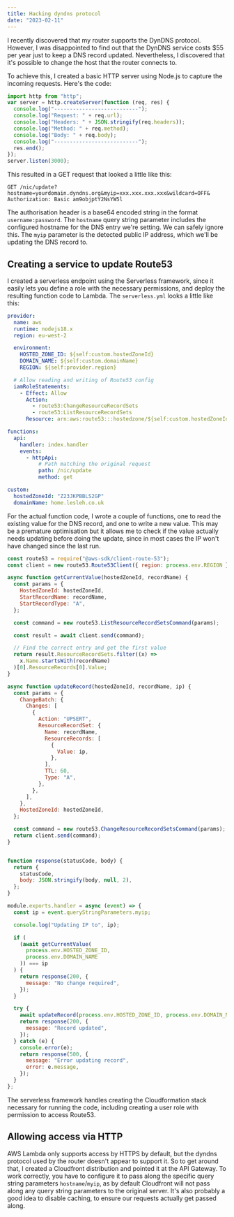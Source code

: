 ```yaml
---
title: Hacking dyndns protocol
date: "2023-02-11"
---
```


I recently discovered that my router supports the DynDNS protocol. However, I was disappointed to find out that the DynDNS service costs $55 per year just to keep a DNS record updated. Nevertheless, I discovered that it's possible to change the host that the router connects to.

To achieve this, I created a basic HTTP server using Node.js to capture the incoming requests. Here's the code:

```js
import http from "http";
var server = http.createServer(function (req, res) {
  console.log("---------------------------");
  console.log("Request: " + req.url);
  console.log("Headers: " + JSON.stringify(req.headers));
  console.log("Method: " + req.method);
  console.log("Body: " + req.body);
  console.log("---------------------------");
  res.end();
});
server.listen(3000);
```

This resulted in a GET request that looked a little like this:

```
GET /nic/update?hostname=yourdomain.dyndns.org&myip=xxx.xxx.xxx.xxx&wildcard=OFF&
Authorization: Basic am9objptY2NsYW5l
```

The authorisation header is a base64 encoded string in the format `username:password`. The `hostname` query string parameter includes the configured hostname for the DNS entry we're setting. We can safely ignore this. The `myip` parameter is the detected public IP address, which we'll be updating the DNS record to.

## Creating a service to update Route53

I created a serverless endpoint using the Serverless framework, since it easily lets you define a role with the necessary permissions, and deploy the resulting function code to Lambda. The `serverless.yml` looks a little like this:

```yml
provider:
  name: aws
  runtime: nodejs18.x
  region: eu-west-2

  environment:
    HOSTED_ZONE_ID: ${self:custom.hostedZoneId}
    DOMAIN_NAME: ${self:custom.domainName}
    REGION: ${self:provider.region}

  # Allow reading and writing of Route53 config
  iamRoleStatements:
    - Effect: Allow
      Action:
        - route53:ChangeResourceRecordSets
        - route53:ListResourceRecordSets
      Resource: arn:aws:route53:::hostedzone/${self:custom.hostedZoneId}

functions:
  api:
    handler: index.handler
    events:
      - httpApi:
          # Path matching the original request
          path: /nic/update
          method: get

custom:
  hostedZoneId: "Z23JKPBBLS2GP"
  domainName: home.lesleh.co.uk
```

For the actual function code, I wrote a couple of functions, one to read the existing value for the DNS record, and one to write a new value. This may be a premature optimisation but it allows me to check if the value actually needs updating before doing the update, since in most cases the IP won't have changed since the last run.

```js
const route53 = require("@aws-sdk/client-route-53");
const client = new route53.Route53Client({ region: process.env.REGION });

async function getCurrentValue(hostedZoneId, recordName) {
  const params = {
    HostedZoneId: hostedZoneId,
    StartRecordName: recordName,
    StartRecordType: "A",
  };

  const command = new route53.ListResourceRecordSetsCommand(params);

  const result = await client.send(command);

  // Find the correct entry and get the first value
  return result.ResourceRecordSets.filter((x) =>
    x.Name.startsWith(recordName)
  )[0].ResourceRecords[0].Value;
}

async function updateRecord(hostedZoneId, recordName, ip) {
  const params = {
    ChangeBatch: {
      Changes: [
        {
          Action: "UPSERT",
          ResourceRecordSet: {
            Name: recordName,
            ResourceRecords: [
              {
                Value: ip,
              },
            ],
            TTL: 60,
            Type: "A",
          },
        },
      ],
    },
    HostedZoneId: hostedZoneId,
  };

  const command = new route53.ChangeResourceRecordSetsCommand(params);
  return client.send(command);
}


function response(statusCode, body) {
  return {
    statusCode,
    body: JSON.stringify(body, null, 2),
  };
}

module.exports.handler = async (event) => {
  const ip = event.queryStringParameters.myip;

  console.log("Updating IP to", ip);

  if (
    (await getCurrentValue(
      process.env.HOSTED_ZONE_ID,
      process.env.DOMAIN_NAME
    )) === ip
  ) {
    return response(200, {
      message: "No change required",
    });
  }

  try {
    await updateRecord(process.env.HOSTED_ZONE_ID, process.env.DOMAIN_NAME, ip);
    return response(200, {
      message: "Record updated",
    });
  } catch (e) {
    console.error(e);
    return response(500, {
      message: "Error updating record",
      error: e.message,
    });
  }
};
```

The serverless framework handles creating the Cloudformation stack necessary for running the code, including creating a user role with permission to access Route53.

## Allowing access via HTTP

AWS Lambda only supports access by HTTPS by default, but the dyndns protocol used by the router doesn't appear to support it. So to get around that, I created a Cloudfront distribution and pointed it at the API Gateway. To work correctly, you have to configure it to pass along the specific query string parameters `hostname`/`myip`, as by default Cloudfront will not pass along any query string parameters to the original server. It's also probably a good idea to disable caching, to ensure our requests actually get passed along.

